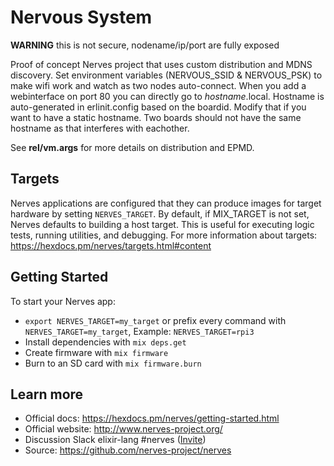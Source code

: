 # Nervous System

**WARNING** this is not secure, nodename/ip/port are fully exposed

Proof of concept Nerves project that uses custom distribution and MDNS discovery. Set environment variables (NERVOUS_SSID & NERVOUS_PSK) to make wifi work and watch as two nodes auto-connect. When you add a webinterface on port 80 you can directly go to _hostname_.local. Hostname is auto-generated in erlinit.config based on the boardid. Modify that if you want to have a static hostname. Two boards should not have the same hostname as that interferes with eachother.

See **rel/vm.args** for more details on distribution and EPMD.

## Targets
Nerves applications are configured that they can produce images for target
hardware by setting `NERVES_TARGET`. By default, if MIX_TARGET is not set, Nerves
defaults to building a host target. This is useful for executing logic tests,
running utilities, and debugging. For more information about targets:
https://hexdocs.pm/nerves/targets.html#content

## Getting Started    

To start your Nerves app:
  * `export NERVES_TARGET=my_target` or prefix every command with `NERVES_TARGET=my_target`, Example: `NERVES_TARGET=rpi3`
  * Install dependencies with `mix deps.get`
  * Create firmware with `mix firmware`
  * Burn to an SD card with `mix firmware.burn`

## Learn more

  * Official docs: https://hexdocs.pm/nerves/getting-started.html
  * Official website: http://www.nerves-project.org/
  * Discussion Slack elixir-lang #nerves ([Invite](https://elixir-slackin.herokuapp.com/))
  * Source: https://github.com/nerves-project/nerves
